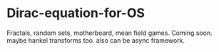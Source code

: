 # Dirac-equation-for-OS
Fractals, random sets, motherboard, mean field games. Coming soon. maybe hankel transforms too.
also can be async framework.
